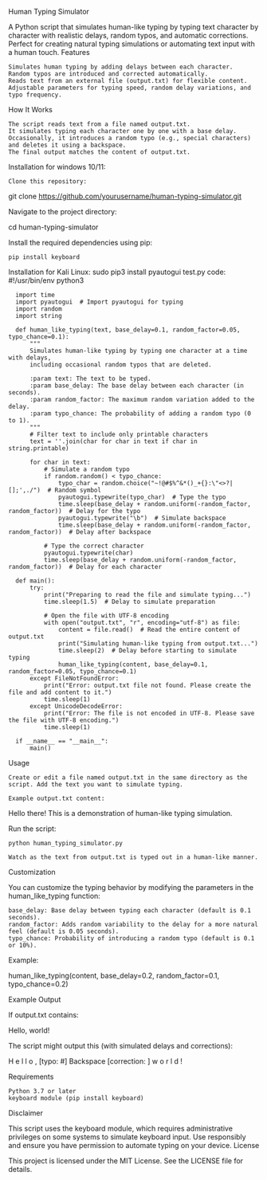 Human Typing Simulator

A Python script that simulates human-like typing by typing text character by character with realistic delays, random typos, and automatic corrections. Perfect for creating natural typing simulations or automating text input with a human touch.
Features

    Simulates human typing by adding delays between each character.
    Random typos are introduced and corrected automatically.
    Reads text from an external file (output.txt) for flexible content.
    Adjustable parameters for typing speed, random delay variations, and typo frequency.

How It Works

    The script reads text from a file named output.txt.
    It simulates typing each character one by one with a base delay.
    Occasionally, it introduces a random typo (e.g., special characters) and deletes it using a backspace.
    The final output matches the content of output.txt.

Installation for windows 10/11:

    Clone this repository:

git clone https://github.com/yourusername/human-typing-simulator.git

Navigate to the project directory:

cd human-typing-simulator

Install the required dependencies using pip:

    pip install keyboard

Installation for Kali Linux:
     sudo pip3 install pyautogui
     test.py code:
      #!/usr/bin/env python3
      
      import time
      import pyautogui  # Import pyautogui for typing
      import random
      import string
      
      def human_like_typing(text, base_delay=0.1, random_factor=0.05, typo_chance=0.1):
          """
          Simulates human-like typing by typing one character at a time with delays, 
          including occasional random typos that are deleted.
      
          :param text: The text to be typed.
          :param base_delay: The base delay between each character (in seconds).
          :param random_factor: The maximum random variation added to the delay.
          :param typo_chance: The probability of adding a random typo (0 to 1).
          """
          # Filter text to include only printable characters
          text = ''.join(char for char in text if char in string.printable)
      
          for char in text:
              # Simulate a random typo
              if random.random() < typo_chance:
                  typo_char = random.choice("~!@#$%^&*()_+{}:\"<>?|[];',./")  # Random symbol
                  pyautogui.typewrite(typo_char)  # Type the typo
                  time.sleep(base_delay + random.uniform(-random_factor, random_factor))  # Delay for the typo
                  pyautogui.typewrite("\b")  # Simulate backspace
                  time.sleep(base_delay + random.uniform(-random_factor, random_factor))  # Delay after backspace
      
              # Type the correct character
              pyautogui.typewrite(char)
              time.sleep(base_delay + random.uniform(-random_factor, random_factor))  # Delay for each character
      
      def main():
          try:
              print("Preparing to read the file and simulate typing...")
              time.sleep(1.5)  # Delay to simulate preparation
              
              # Open the file with UTF-8 encoding
              with open("output.txt", "r", encoding="utf-8") as file:
                  content = file.read()  # Read the entire content of output.txt
                  print("Simulating human-like typing from output.txt...")
                  time.sleep(2)  # Delay before starting to simulate typing
                  human_like_typing(content, base_delay=0.1, random_factor=0.05, typo_chance=0.1)
          except FileNotFoundError:
              print("Error: output.txt file not found. Please create the file and add content to it.")
              time.sleep(1)
          except UnicodeDecodeError:
              print("Error: The file is not encoded in UTF-8. Please save the file with UTF-8 encoding.")
              time.sleep(1)
      
      if __name__ == "__main__":
          main()
      

Usage

    Create or edit a file named output.txt in the same directory as the script. Add the text you want to simulate typing.

    Example output.txt content:

Hello there! This is a demonstration of human-like typing simulation.

Run the script:

    python human_typing_simulator.py

    Watch as the text from output.txt is typed out in a human-like manner.

Customization

You can customize the typing behavior by modifying the parameters in the human_like_typing function:

    base_delay: Base delay between typing each character (default is 0.1 seconds).
    random_factor: Adds random variability to the delay for a more natural feel (default is 0.05 seconds).
    typo_chance: Probability of introducing a random typo (default is 0.1 or 10%).

Example:

human_like_typing(content, base_delay=0.2, random_factor=0.1, typo_chance=0.2)

Example Output

If output.txt contains:

Hello, world!

The script might output this (with simulated delays and corrections):

H
e
l
l
o
,
[typo: #] Backspace
[correction:  ]
w
o
r
l
d
!

Requirements

    Python 3.7 or later
    keyboard module (pip install keyboard)

Disclaimer

This script uses the keyboard module, which requires administrative privileges on some systems to simulate keyboard input. Use responsibly and ensure you have permission to automate typing on your device.
License

This project is licensed under the MIT License. See the LICENSE file for details.
